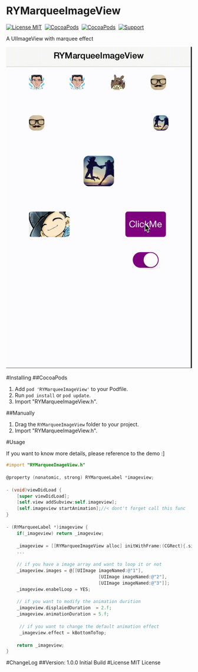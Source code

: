 # RYMarqueeImageView
[![License MIT](https://img.shields.io/badge/license-MIT-green.svg?style=flat-square)](https://raw.githubusercontent.com/UrbanHooker/RYMarqueeImageView/master/LICENSE)&nbsp;
[![CocoaPods](http://img.shields.io/cocoapods/v/RYMarqueeImageView.svg?style=flat-square)](http://cocoapods.org/?q=RYMarqueeImageView)&nbsp;
[![CocoaPods](http://img.shields.io/cocoapods/p/RYMarqueeImageView.svg?style=flat-square)](http://cocoapods.org/?q=RYMarqueeImageView)&nbsp;
[![Support](https://img.shields.io/badge/support-iOS%206%2B%20-blue.svg?style=flat-square)](https://www.apple.com/nl/ios/)&nbsp;

A UIImageView with marquee effect

![label](https://github.com/UrbanHooker/RYMarqueeImageView/blob/master/RYMarqueeImageViewDemo/RYMarqueeImageViewDemo/demo.gif?raw=true)

#Installing
##CocoaPods
1. Add `pod 'RYMarqueeImageView'` to your Podfile.
2. Run `pod install` or `pod update`.
3. Import "RYMarqueeImageView.h".


##Manually
1. Drag the `RYMarqueeImageView` folder to your project.
2. Import "RYMarqueeImageView.h".

#Usage

If you want to know more details, please reference to the demo :]

```objective-c
#import "RYMarqueeImageView.h"

@property (nonatomic, strong) RYMarqueeLabel *imageview;

- (void)viewDidLoad {
    [super viewDidLoad];
    [self.view addSubview:self.imageview];
    [self.imageview startAnimation];//< dont't forget call this func
}

- (RYMarqueeLabel *)imageview {
    if(_imageview) return _imageview;
    
    _imageview = [[RYMarqueeImageView alloc] initWithFrame:(CGRect){.size = {100, 100}}];
    ...
    
    // if you have a image array and want to loop it or not
    _imageview.images = @[[UIImage imageNamed:@"1"],
    						 	   [UIImage imageNamed:@"2"],
    							   [UIImage imageNamed:@"3"]];
    _imageview.enabelLoop = YES;
    
    // if you want to modify the animation durition
    _imageview.displaiedDuration  = 2.f;
    _imageview.animationDuration = 5.f;
    
	 // if you want to change the default animation effect
	 _imageview.effect = kBottomToTop;
    
    return _imageview;
}

```

#ChangeLog
##Version: 1.0.0
Initial Build
#License
MIT License







